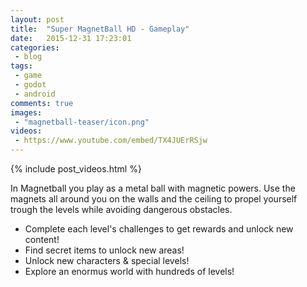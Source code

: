 ```yaml
---
layout: post
title:  "Super MagnetBall HD - Gameplay"
date:   2015-12-31 17:23:01
categories:
 - blog
tags:
 - game
 - godot
 - android
comments: true
images:
 - "magnetball-teaser/icon.png"
videos:
 - https://www.youtube.com/embed/TX4JUErRSjw
---
```


{% include post_videos.html %}
<!--more-->

<p>
	In Magnetball you play as a metal ball with magnetic powers. Use the magnets all around you on the walls and the ceiling to propel yourself trough the levels while avoiding dangerous obstacles. 
</p>
<p>
	<ul>
		<li>Complete each level's challenges to get rewards and unlock new content!</li>
		<li>Find secret items to unlock new areas!</li>
		<li>Unlock new characters &amp; special levels!</li>
		<li>Explore an enormus world with hundreds of levels!</li>
	</ul>
</p>

